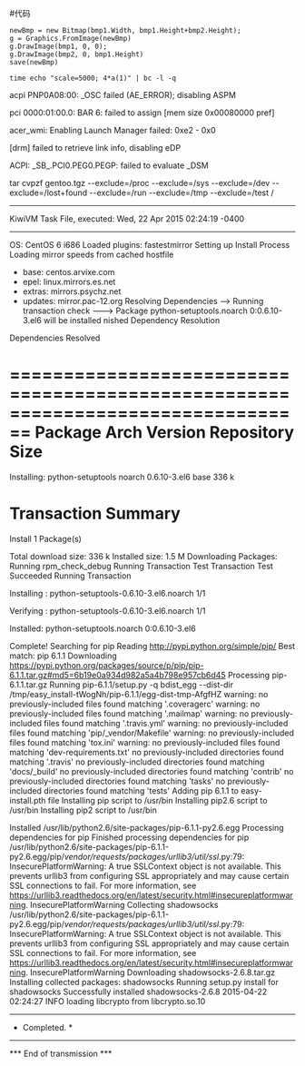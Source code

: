 #代码
```
newBmp = new Bitmap(bmp1.Width, bmp1.Height+bmp2.Height);
g = Graphics.FromImage(newBmp)
g.DrawImage(bmp1, 0, 0);
g.DrawImage(bmp2, 0, bmp1.Height)
save(newBmp)
```

`time echo "scale=5000; 4*a(1)" | bc -l -q`

acpi PNP0A08:00: _OSC failed (AE_ERROR); disabling ASPM


pci 0000:01:00.0: BAR 6: failed to assign [mem size 0x00080000 pref]


acer_wmi: Enabling Launch Manager failed: 0xe2 - 0x0


[drm] failed to retrieve link info, disabling eDP


ACPI: \_SB_.PCI0.PEG0.PEGP: failed to evaluate _DSM


tar cvpzf gentoo.tgz --exclude=/proc --exclude=/sys --exclude=/dev --exclude=/lost+found --exclude=/run --exclude=/tmp --exclude=/test /

**************************************************************
KiwiVM Task File, executed: Wed, 22 Apr 2015 02:24:19 -0400
**************************************************************
OS: CentOS 6 i686
Loaded plugins: fastestmirror
Setting up Install Process
Loading mirror speeds from cached hostfile
 * base: centos.arvixe.com
 * epel: linux.mirrors.es.net
 * extras: mirrors.psychz.net
 * updates: mirror.pac-12.org
Resolving Dependencies
--> Running transaction check
---> Package python-setuptools.noarch 0:0.6.10-3.el6 will be installed
nished Dependency Resolution

Dependencies Resolved

================================================================================
 Package                  Arch          Version               Repository   Size
================================================================================
Installing:
 python-setuptools        noarch        0.6.10-3.el6          base        336 k

Transaction Summary
================================================================================
Install       1 Package(s)

Total download size: 336 k
Installed size: 1.5 M
Downloading Packages:
Running rpm_check_debug
Running Transaction Test
Transaction Test Succeeded
Running Transaction

  Installing : python-setuptools-0.6.10-3.el6.noarch                        1/1 

  Verifying  : python-setuptools-0.6.10-3.el6.noarch                        1/1 

Installed:
  python-setuptools.noarch 0:0.6.10-3.el6                                       

Complete!
Searching for pip
Reading http://pypi.python.org/simple/pip/
Best match: pip 6.1.1
Downloading https://pypi.python.org/packages/source/p/pip/pip-6.1.1.tar.gz#md5=6b19e0a934d982a5a4b798e957cb6d45
Processing pip-6.1.1.tar.gz
Running pip-6.1.1/setup.py -q bdist_egg --dist-dir /tmp/easy_install-tWogNh/pip-6.1.1/egg-dist-tmp-AfgfHZ
warning: no previously-included files found matching '.coveragerc'
warning: no previously-included files found matching '.mailmap'
warning: no previously-included files found matching '.travis.yml'
warning: no previously-included files found matching 'pip/_vendor/Makefile'
warning: no previously-included files found matching 'tox.ini'
warning: no previously-included files found matching 'dev-requirements.txt'
no previously-included directories found matching '.travis'
no previously-included directories found matching 'docs/_build'
no previously-included directories found matching 'contrib'
no previously-included directories found matching 'tasks'
no previously-included directories found matching 'tests'
Adding pip 6.1.1 to easy-install.pth file
Installing pip script to /usr/bin
Installing pip2.6 script to /usr/bin
Installing pip2 script to /usr/bin

Installed /usr/lib/python2.6/site-packages/pip-6.1.1-py2.6.egg
Processing dependencies for pip
Finished processing dependencies for pip
/usr/lib/python2.6/site-packages/pip-6.1.1-py2.6.egg/pip/_vendor/requests/packages/urllib3/util/ssl_.py:79: InsecurePlatformWarning: A true SSLContext object is not available. This prevents urllib3 from configuring SSL appropriately and may cause certain SSL connections to fail. For more information, see https://urllib3.readthedocs.org/en/latest/security.html#insecureplatformwarning.
  InsecurePlatformWarning
Collecting shadowsocks
/usr/lib/python2.6/site-packages/pip-6.1.1-py2.6.egg/pip/_vendor/requests/packages/urllib3/util/ssl_.py:79: InsecurePlatformWarning: A true SSLContext object is not available. This prevents urllib3 from configuring SSL appropriately and may cause certain SSL connections to fail. For more information, see https://urllib3.readthedocs.org/en/latest/security.html#insecureplatformwarning.
  InsecurePlatformWarning
  Downloading shadowsocks-2.6.8.tar.gz
Installing collected packages: shadowsocks
  Running setup.py install for shadowsocks
Successfully installed shadowsocks-2.6.8
2015-04-22 02:24:27 INFO     loading libcrypto from libcrypto.so.10

******************************************************************
* Completed.                                                     *
******************************************************************
*** End of transmission ***
